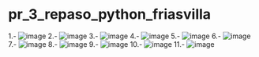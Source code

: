 # pr_3_repaso_python_friasvilla
1.-
![image](https://github.com/user-attachments/assets/a310e5a5-d21c-443b-bb8b-8926ee6f312d)
2.-
![image](https://github.com/user-attachments/assets/ee7de8a7-eaf6-4d46-a0d9-772d233cf92b)
3.-
![image](https://github.com/user-attachments/assets/0ee12c1c-21d7-4692-bd23-30a36ace42e9)
4.-
![image](https://github.com/user-attachments/assets/0be89801-9ba2-4d59-9770-7b288a885beb)
5.-
![image](https://github.com/user-attachments/assets/49e31448-b16e-4809-98f0-a4f472d8d534)
6.-
![image](https://github.com/user-attachments/assets/49a84112-341a-4116-a685-3144a635b374)
7.-
![image](https://github.com/user-attachments/assets/e0add319-910b-4eb8-bc49-89e6c0a9186d)
8.-
![image](https://github.com/user-attachments/assets/1d465249-452f-4147-9e6a-d6c99b664b47)
9.-
![image](https://github.com/user-attachments/assets/5a7d1466-44b1-461b-a40c-710c2588b1c8)
10.-
![image](https://github.com/user-attachments/assets/18dafbb1-76eb-422d-a1c8-91693dcc586a)
11.-
![image](https://github.com/user-attachments/assets/8427c982-d464-448d-bf01-037bfce69227)


